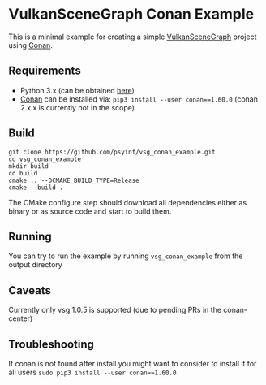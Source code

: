 # VulkanSceneGraph Conan Example

This is a minimal example for creating a simple [VulkanSceneGraph](https://VulkanSceneGraph.org) project using [Conan](https://conan.io).

## Requirements
* Python 3.x (can be obtained [here](https://python.org))
* [Conan](https://conan.io) can be installed via: `pip3 install --user conan==1.60.0`
  (conan 2.x.x is currently not in the scope)

## Build
```
git clone https://github.com/psyinf/vsg_conan_example.git
cd vsg_conan_example
mkdir build
cd build
cmake .. --DCMAKE_BUILD_TYPE=Release
cmake --build .
```
The CMake configure step should download all dependencies either as binary or as source code and start to build them. 
## Running
You can try to run the example by running  `vsg_conan_example` from the output directory 

## Caveats
Currently only vsg 1.0.5 is supported (due to pending PRs in the conan-center)

## Troubleshooting
If conan is not found after install you might want to consider to install it for all users
`sudo pip3 install --user conan==1.60.0`
